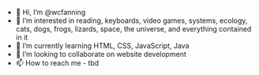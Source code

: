 - 👋 Hi, I’m @wcfanning
- 👀 I’m interested in reading, keyboards, video games, systems, ecology, cats, dogs, frogs, lizards, space, the universe, and everything contained in it
- 🌱 I’m currently learning HTML, CSS, JavaScript, Java
- 💞️ I’m looking to collaborate on website development
- 📫 How to reach me - tbd

<!---
wcfanning/wcfanning is a ✨ special ✨ repository because its `README.md` (this file) appears on your GitHub profile.
You can click the Preview link to take a look at your changes.
--->
